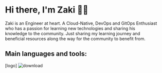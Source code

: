 # Hi there, I'm Zaki 👋🏾
Zaki is an Engineer at heart. A Cloud-Native, DevOps and GitOps Enthusiast who has a passion for learning new technologies and sharing his knowledge to the community.
Just sharing my learning journey and beneficial resources along the way for the community to benefit from.
## Main languages and tools:
[logo] ![download](https://user-images.githubusercontent.com/96184193/159127546-5c304590-0cfa-4a81-96cd-11b143e29b2d.png)

